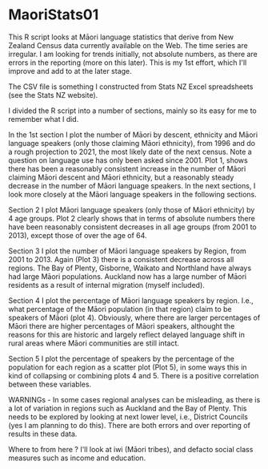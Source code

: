 MaoriStats01
============

This R script looks at Māori language statistics that derive from New Zealand Census data currently available on the Web. The time series are irregular. I am looking for trends initially, not absolute numbers, as there are errors in the reporting (more on this later). This is my 1st effort, which I'll improve and add to at the later stage.

The CSV file is something I constructed from Stats NZ Excel spreadsheets (see the Stats NZ website).

I divided the R script into a number of sections, mainly so its easy for me to remember what I did.

In the 1st section I plot the number of Māori by descent, ethnicity and Māori language speakers (only those claiming Māori ethnicity), from 1996 and do a rough projection to 2021, the most likely date of the next census. Note a question on language use has only been asked since 2001. Plot 1, shows there has been a reasonably consistent increase in the number of Māori claiming Māori descent and Māori ethnicity, but a reasonably steady decrease in the number of Māori language speakers. In the next sections, I look more closely at the Māori language speakers in the following sections.

Section 2 I plot Māori language speakers (only those of Māori ethnicity) by 4 age groups. Plot 2 clearly shows that in terms of absolute numbers there have been reasonably consistent decreases in all age groups (from 2001 to 2013), except those of over the age of 64.

Section 3 I plot the number of Māori language speakers by Region, from 2001 to 2013. Again (Plot 3) there is a consistent decrease across all regions. The Bay of Plenty, Gisborne, Waikato and Northland have always had large Māori populations. Auckland now has a large number of Māori residents as a result of internal migration (myself included).

Section 4 I plot the percentage of Māori language speakers by region. I.e., what percentage of the Māori population (in that region) claim to be speakers of Māori (plot 4). Obviously, where there are larger percentages of Māori there are higher percentages of Māori speakers, althought the reasons for this are historic and largely reflect delayed language shift in rural areas where Māori communities are still intact.

Section 5 I plot the percentage of speakers by the percentage of the population for each region as a scatter plot (Plot 5), in some ways this in kind of collapsing or combining plots 4 and 5. There is a positive correlation between these variables.

WARNINGs - In some cases regional analyses can be misleading, as there is a lot of variation in regions such as Auckland and the Bay of Plenty. This needs to be explored by looking at next lower level, i.e., District Councils (yes I am planning to do this).  There are both errors and over reporting of results in these data.

Where to from here ? I'll look at iwi (Māori tribes), and defacto social class measures such as income and education.


